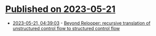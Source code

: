 # [Published on 2023-05-21](index.md)

* [2023-05-21, 04:39:03](https://lobste.rs/s/n5nisg/beyond_relooper_recursive_translation) - [Beyond Relooper: recursive translation of unstructured control flow to structured control flow](https://dl.acm.org/doi/10.1145/3547621)
